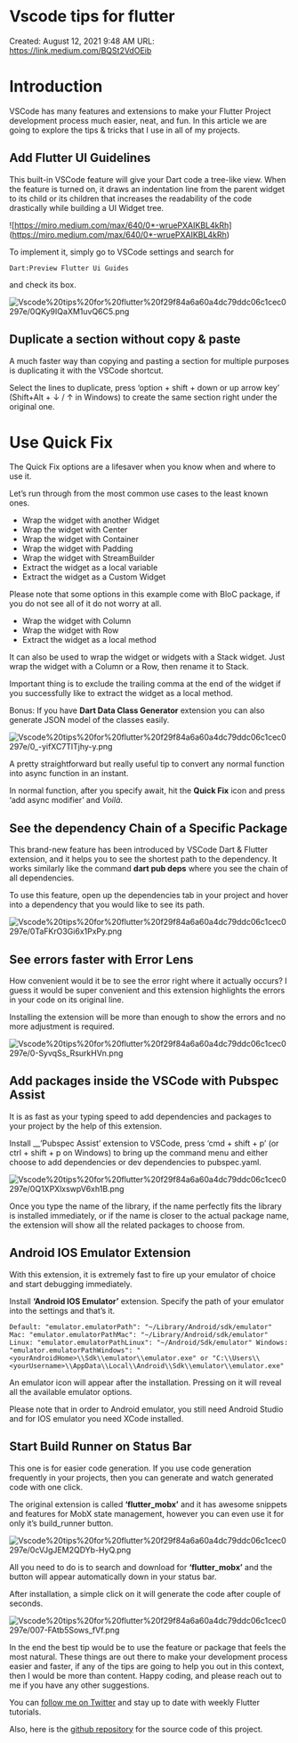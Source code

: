 # Vscode tips for flutter

Created: August 12, 2021 9:48 AM
URL:  https://link.medium.com/BQSt2VdOEib

# Introduction

VSCode has many features and extensions to make your Flutter Project development process much easier, neat, and fun. In this article we are going to explore the tips & tricks that I use in all of my projects.

## Add Flutter UI Guidelines

This built-in VSCode feature will give your Dart code a tree-like view. When the feature is turned on, it draws an indentation line from the parent widget to its child or its children that increases the readability of the code drastically while building a UI Widget tree.

![https://miro.medium.com/max/640/0*-wruePXAIKBL4kRh]
(https://miro.medium.com/max/640/0*-wruePXAIKBL4kRh)

To implement it, simply go to VSCode settings and search for

```
Dart:Preview Flutter Ui Guides
```

and check its box.

![Vscode%20tips%20for%20flutter%20f29f84a6a60a4dc79ddc06c1cec0297e/0QKy9IQaXM1uvQ6C5.png](Vscode%20tips%20for%20flutter%20f29f84a6a60a4dc79ddc06c1cec0297e/0QKy9IQaXM1uvQ6C5.png)

## Duplicate a section without copy & paste

A much faster way than copying and pasting a section for multiple purposes is duplicating it with the VSCode shortcut.

Select the lines to duplicate, press ‘option + shift + down or up arrow key’ (Shift+Alt + ↓ / ↑ in Windows) to create the same section right under the original one.

# Use Quick Fix

The Quick Fix options are a lifesaver when you know when and where to use it.

Let’s run through from the most common use cases to the least known ones.

- Wrap the widget with another Widget
- Wrap the widget with Center
- Wrap the widget with Container
- Wrap the widget with Padding
- Wrap the widget with StreamBuilder
- Extract the widget as a local variable
- Extract the widget as a Custom Widget

Please note that some options in this example come with BloC package, if you do not see all of it do not worry at all.

- Wrap the widget with Column
- Wrap the widget with Row
- Extract the widget as a local method

It can also be used to wrap the widget or widgets with a Stack widget. Just wrap the widget with a Column or a Row, then rename it to Stack.

Important thing is to exclude the trailing comma at the end of the widget if you successfully like to extract the widget as a local method.

Bonus: If you have **Dart Data Class Generator** extension you can also generate JSON model of the classes easily.

![Vscode%20tips%20for%20flutter%20f29f84a6a60a4dc79ddc06c1cec0297e/0_-yifXC7TlTjhy-y.png](Vscode%20tips%20for%20flutter%20f29f84a6a60a4dc79ddc06c1cec0297e/0_-yifXC7TlTjhy-y.png)

A pretty straightforward but really useful tip to convert any normal function into async function in an instant.

In normal function, after you specify await, hit the **Quick Fix** icon and press ‘add async modifier’ and *Voilà*.

## See the dependency Chain of a Specific Package

This brand-new feature has been introduced by VSCode Dart & Flutter extension, and it helps you to see the shortest path to the dependency. It works similarly like the command **dart pub deps** where you see the chain of all dependencies.

To use this feature, open up the dependencies tab in your project and hover into a dependency that you would like to see its path.

![Vscode%20tips%20for%20flutter%20f29f84a6a60a4dc79ddc06c1cec0297e/0TaFKrO3Gi6x1PxPy.png](Vscode%20tips%20for%20flutter%20f29f84a6a60a4dc79ddc06c1cec0297e/0TaFKrO3Gi6x1PxPy.png)

## See errors faster with Error Lens

How convenient would it be to see the error right where it actually occurs? I guess it would be super convenient and this extension highlights the errors in your code on its original line.

Installing the extension will be more than enough to show the errors and no more adjustment is required.

![Vscode%20tips%20for%20flutter%20f29f84a6a60a4dc79ddc06c1cec0297e/0-SyvqSs_RsurkHVn.png](Vscode%20tips%20for%20flutter%20f29f84a6a60a4dc79ddc06c1cec0297e/0-SyvqSs_RsurkHVn.png)

## Add packages inside the VSCode with Pubspec Assist

It is as fast as your typing speed to add dependencies and packages to your project by the help of this extension.

Install __’Pubspec Assist’ extension to VSCode, press ‘cmd + shift + p’ (or ctrl + shift + p on Windows) to bring up the command menu and either choose to add dependencies or dev dependencies to pubspec.yaml.

![Vscode%20tips%20for%20flutter%20f29f84a6a60a4dc79ddc06c1cec0297e/0Q1XPXlxswpV6xh1B.png](Vscode%20tips%20for%20flutter%20f29f84a6a60a4dc79ddc06c1cec0297e/0Q1XPXlxswpV6xh1B.png)

Once you type the name of the library, if the name perfectly fits the library is installed immediately, or if the name is closer to the actual package name, the extension will show all the related packages to choose from.

## Android IOS Emulator Extension

With this extension, it is extremely fast to fire up your emulator of choice and start debugging immediately.

Install **‘Android IOS Emulator’** extension. Specify the path of your emulator into the settings and that’s it.

```
Default: "emulator.emulatorPath": "~/Library/Android/sdk/emulator" Mac: "emulator.emulatorPathMac": "~/Library/Android/sdk/emulator" Linux: "emulator.emulatorPathLinux": "~/Android/Sdk/emulator" Windows: "emulator.emulatorPathWindows": "<yourAndroidHome>\\Sdk\\emulator\\emulator.exe" or "C:\\Users\\<yourUsername>\\AppData\\Local\\Android\\Sdk\\emulator\\emulator.exe"
```

An emulator icon will appear after the installation. Pressing on it will reveal all the available emulator options.

Please note that in order to Android emulator, you still need Android Studio and for IOS emulator you need XCode installed.

## Start Build Runner on Status Bar

This one is for easier code generation. If you use code generation frequently in your projects, then you can generate and watch generated code with one click.

The original extension is called **‘flutter_mobx’** and it has awesome snippets and features for MobX state management, however you can even use it for only it’s build_runner button.

![Vscode%20tips%20for%20flutter%20f29f84a6a60a4dc79ddc06c1cec0297e/0cVJgJEM2QDYb-HyQ.png](Vscode%20tips%20for%20flutter%20f29f84a6a60a4dc79ddc06c1cec0297e/0cVJgJEM2QDYb-HyQ.png)

All you need to do is to search and download for **‘flutter_mobx’** and the button will appear automatically down in your status bar.

After installation, a simple click on it will generate the code after couple of seconds.

![Vscode%20tips%20for%20flutter%20f29f84a6a60a4dc79ddc06c1cec0297e/007-FAtb5Sows_fVf.png](Vscode%20tips%20for%20flutter%20f29f84a6a60a4dc79ddc06c1cec0297e/007-FAtb5Sows_fVf.png)

In the end the best tip would be to use the feature or package that feels the most natural. These things are out there to make your development process easier and faster, if any of the tips are going to help you out in this context, then I would be more than content. Happy coding, and please reach out to me if you have any other suggestions.

You can [follow me on Twitter](https://twitter.com/Codereis1) and stay up to date with weekly Flutter tutorials.

Also, here is the [github repository](https://github.com/husbycodereis/pdf_create_view) for the source code of this project.